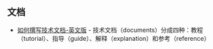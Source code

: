 ## 文档
- [如何撰写技术文档-英文版](https://www.divio.com/blog/documentation/) - 技术文档（documents）分成四种：教程（tutorial）、指导（guide）、解释（explanation）和参考（reference）
